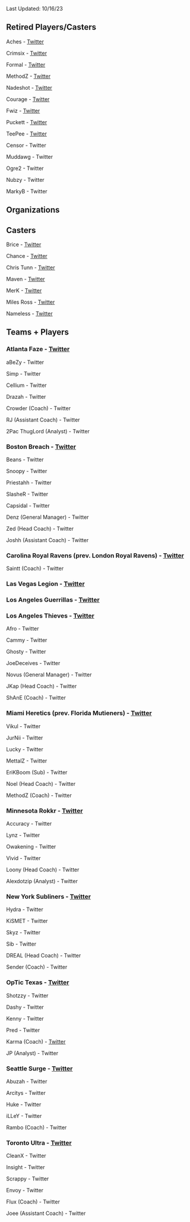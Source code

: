 Last Updated: 10/16/23

## Retired Players/Casters

Aches - [Twitter](https://twitter.com/ACHES)

Crimsix - [Twitter](https://twitter.com/Crimsix)

Formal - [Twitter](https://twitter.com/FormaL)

MethodZ - [Twitter](https://twitter.com/Methodz)

Nadeshot - [Twitter](https://twitter.com/Nadeshot)

Courage - [Twitter](https://twitter.com/CouRageJD)

Fwiz - [Twitter](https://twitter.com/Fwiz)

Puckett - [Twitter](https://twitter.com/MLGPuckett)

TeePee - [Twitter](https://twitter.com/TylerTeeP)

Censor - Twitter

Muddawg - Twitter

Ogre2 - Twitter

Nubzy - Twitter

MarkyB - Twitter

## Organizations

## Casters

Brice - [Twitter](https://twitter.com/Bricetacular)

Chance - [Twitter](https://twitter.com/ChanceCasts)

Chris Tunn - [Twitter](https://twitter.com/CJTunn)

Maven - [Twitter](https://twitter.com/Maven)

MerK - [Twitter](https://twitter.com/JoeDeLuca)

Miles Ross - [Twitter](https://twitter.com/MilesTheRoss)

Nameless - [Twitter](https://twitter.com/NAMELESS)

## Teams + Players
### Atlanta Faze - [Twitter](https://twitter.com/ATLFaZe)

aBeZy - Twitter

Simp - Twitter

Cellium - Twitter

Drazah - Twitter

Crowder (Coach) - Twitter

RJ (Assistant Coach) - Twitter

2Pac ThugLord (Analyst) - Twitter

### Boston Breach - [Twitter](https://twitter.com/BostonBreach)

Beans - Twitter

Snoopy - Twitter

Priestahh - Twitter

SlasheR - Twitter

Capsidal - Twitter

Denz (General Manager) - Twitter

Zed (Head Coach) - Twitter

Joshh (Assistant Coach) - Twitter

### Carolina Royal Ravens (prev. London Royal Ravens) - [Twitter](https://twitter.com/RoyalRavens)

Saintt (Coach) - Twitter

### Las Vegas Legion - [Twitter](https://twitter.com/LasVegasLegion)

### Los Angeles Guerrillas - [Twitter](https://twitter.com/LAGuerrillas)

### Los Angeles Thieves - [Twitter](https://twitter.com/LAThieves)

Afro - Twitter

Cammy - Twitter

Ghosty - Twitter

JoeDeceives - Twitter

Novus (General Manager) - Twitter

JKap (Head Coach) - Twitter

ShAnE (Coach) - Twitter

### Miami Heretics (prev. Florida Mutieners) - [Twitter](https://twitter.com/MiamiHeretics)

Vikul - Twitter

JurNii - Twitter

Lucky - Twitter

MettalZ - Twitter

EriKBoom (Sub) - Twitter

Noel (Head Coach) - Twitter

MethodZ (Coach) - Twitter

### Minnesota Rokkr - [Twitter](https://twitter.com/ROKKR)

Accuracy - Twitter

Lynz - Twitter

Owakening - Twitter

Vivid - Twitter

Loony (Head Coach) - Twitter

Alexdotzip (Analyst) - Twitter

### New York Subliners - [Twitter](https://twitter.com/Subliners)

Hydra - Twitter

KiSMET - Twitter

Skyz - Twitter

Sib - Twitter

DREAL (Head Coach) - Twitter

Sender (Coach) - Twitter

### OpTic Texas - [Twitter](https://twitter.com/OpTicTexas)

Shotzzy - Twitter

Dashy - Twitter

Kenny - Twitter

Pred - Twitter

Karma (Coach) - [Twitter](https://twitter.com/DKarma)

JP (Analyst) - Twitter

### Seattle Surge - [Twitter](https://twitter.com/SeattleSurge)

Abuzah - Twitter

Arcitys - Twitter

Huke - Twitter

iLLeY - Twitter

Rambo (Coach) - Twitter

### Toronto Ultra - [Twitter](https://twitter.com/TorontoUltra)

CleanX - Twitter

Insight - Twitter

Scrappy - Twitter

Envoy - Twitter

Flux (Coach) - Twitter

Joee (Assistant Coach) - Twitter
